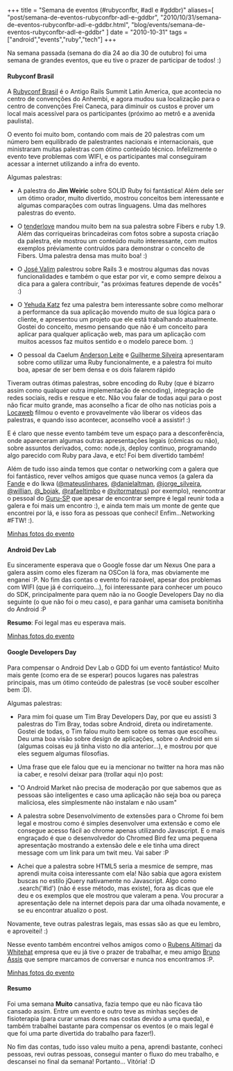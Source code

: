 +++
title = "Semana de eventos (#rubyconfbr, #adl e #gddbr)"
aliases=[
  "post/semana-de-eventos-rubyconfbr-adl-e-gddbr",
  "2010/10/31/semana-de-eventos-rubyconfbr-adl-e-gddbr.html",
  "blog/events/semana-de-eventos-rubyconfbr-adl-e-gddbr"
]
date = "2010-10-31"
tags = ["android","events","ruby","tech"]
+++

Na semana passada (semana do dia 24 ao dia 30 de outubro) foi uma
semana de grandes eventos, que eu tive o prazer de participar de
todos! :)

#### Rubyconf Brasil

A [Rubyconf Brasil](www.rubyconf.com.br) é o Antigo Rails Summit Latin
America, que acontecia no centro de convenções do Anhembi, e agora
mudou sua localização para o centro de convenções Frei Caneca, para
diminuir os custos e prover um local mais acessível para os
participantes (próximo ao metrô e a avenida paulista).

O evento foi muito bom, contando com mais de 20 palestras com um
número bem equilibrado de palestrantes nacionais e internacionais, que
ministraram muitas palestras com ótimo conteúdo técnico.  Infelizmente
o evento teve problemas com WIFI, e os participantes mal conseguiram
acessar a internet utilizando a infra do evento.

Algumas palestras:

* A palestra do **Jim Weiric** sobre SOLID Ruby foi fantástica! Além dele ser um ótimo orador, muito divertido, mostrou conceitos bem interessante e algumas comparações com outras linguagens. Uma das melhores palestras do evento.

* O [tenderlove](http://github.com/tenderlove) mandou muito bem na sua palestra sobre Fibers e ruby 1.9. Além das corriqueiras brincadeiras com fotos sobre a suposta criação da palestra, ele mostrou um conteúdo muito interessante, com muitos exemplos préviamente contruídos para demonstrar o conceito de Fibers. Uma palestra densa mas muito boa! :)

* O [José Valim](http://github.com/josevalim) palestrou sobre Rails 3 e mostrou algumas das novas funcionalidades e também o que estar por vir, e como sempre deixou a dica para a galera contribuir, "as próximas features depende de vocês" :)

* O [Yehuda Katz](http://github.com/wycats) fez uma palestra bem interessante sobre como melhorar a performance da sua aplicação movendo muito de sua lógica para o cliente, e apresentou um projeto que ele está trabalhando atualmente. Gostei do conceito, mesmo pensando que não é um conceito para aplicar para qualquer aplicação web, mas para um aplicação com muitos acessos faz muitos sentido e o modelo parece bom. :)

* O pessoal da Caelum [Anderson Leite](http://github.com/andersonleite) e [Guilherme Silveira](http://github.com/guilhermesilveira) apresentaram sobre como utilizar uma Ruby funcionalmente, e a palestra foi muito boa, apesar de ser bem densa e os dois falarem rápido

Tiveram outras ótimas palestras, sobre encoding do Ruby (que é bizarro
assim como qualquer outra implementação de encoding), integração de
redes sociais, redis e resque e etc. Não vou falar de todas aqui para
o post não ficar muito grande, mas aconselho a ficar de olho nas
notícias pois a [Locaweb](www.locaweb.com.br) filmou o evento e
provavelmente vão liberar os vídeos das palestras, e quando isso
acontecer, aconselho você a assistir! :)

E é claro que nesse evento também teve um espaço para a
desconferência, onde apareceram algumas outras apresentações legais
(cômicas ou não), sobre assuntos derivados, como: node.js, deploy
continuo, programando algo parecido com Ruby para Java, e etc! Foi bem
divertido também!

Além de tudo isso ainda temos que contar o networking com a galera que
foi fantástico, rever velhos amigos que quase nunca vemos (a galera da
[Fande](http://www.fande.com.br) e do Ikwa
([@mateuslinhares](http://twitter.com/mateuslinhares),
[@danielaltman](http://twitter.com/danielaltman),
[@jorge_silveira](http://twitter.com/jorge_silveira),
[@willian](http://twitter.com/willian),
[@_bojak](http://twitter.com/_bojak),
[@rafaeltimbo](http://twitter.com/rafaeltimbo) e
[@vitormateus](http://twitter.com/vitormateus)) por exemplo),
reencontrar o pessoal do [Guru-SP](http://www.guru-sp.org) que apesar
de encontrar sempre é legal reunir toda a galera e foi mais um
encontro :), e ainda tem mais um monte de gente que encontrei por lá,
e isso fora as pessoas que conheci! Enfim...Networking #FTW! :).

[Minhas fotos do evento](http://picasaweb.google.com/Willian.molinari/20101026Rubyconf?feat=directlink)

#### Android Dev Lab

Eu sinceramente esperava que o Google fosse dar um Nexus One para a
galera assim como eles fizeram na OSCon lá fora, mas obviamente me
enganei :P.  No fim das contas o evento foi razoável, apesar dos
problemas com WIFI (que já é corriqueiro...), foi interessante para
conhecer um pouco do SDK, principalmente para quem não ia no Google
Developers Day no dia seguinte (o que não foi o meu caso), e para
ganhar uma camiseta bonitinha do Android :P

**Resumo**: Foi legal mas eu esperava mais.

[Minhas fotos do evento](http://picasaweb.google.com/Willian.molinari/20101028AndroidDevLab?feat=directlink)


#### Google Developers Day

Para compensar o Android Dev Lab o GDD foi um evento fantástico! Muito
mais gente (como era de se esperar) poucos lugares nas palestras
principais, mas um ótimo conteúdo de palestras (se você souber
escolher bem :D).

Algumas palestras:

* Para mim foi quase um Tim Bray Developers Day, por que eu assisti 3 palestras do Tim Bray, todas sobre Android, direta ou indiretamente. Gostei de todas, o Tim falou muito bem sobre os temas que escolheu. Deu uma boa visão sobre design de aplicações, sobre o Android em si (algumas coisas eu já tinha visto no dia anterior...), e mostrou por que eles seguem algumas filosofias.

* Uma frase que ele falou que eu ia mencionar no twitter na hora mas não ia caber, e resolvi deixar para (trollar aqui n)o post:

* "O Android Market não precisa de moderação por que sabemos que as pessoas são inteligentes e caso uma aplicação não seja boa ou pareça maliciosa, eles simplesmente não instalam e não usam"

* A palestra sobre Desenvolvimento de extensões para o Chrome foi bem legal e mostrou como é simples desenvolver uma extensão e como ele consegue acesso fácil ao chrome apenas utilizando Javascript. E o mais engraçado é que o desenvolvedor do Chromed Bird fez uma pequena apresentação mostrando a extensão dele e ele tinha uma direct message com um link para um twit meu. Vai saber :P

* Achei que a palestra sobre HTML5 seria a mesmice de sempre, mas aprendi muita coisa interessante com ela! Não sabia que agora existem buscas no estilo jQuery nativamente no Javascript. Algo como .search('#id') (não é esse método, mas existe), fora as dicas que ele deu e os exemplos que ele mostrou que valeram a pena. Vou procurar a apresentação dele na internet depois para dar uma olhada novamente, e se eu encontrar atualizo o post.

Novamente, teve outras palestras legais, mas essas são as que eu
lembro, e aproveitei! :)

Nesse evento também encontrei velhos amigos como o [Rubens
Altimari](http://twitter.com/dalembertian) da
[Whitehat](http://www.whitehat.com.br) empresa que eu já tive o prazer
de trabalhar, e meu amigo [Bruno
Assis](http://www.twitter.com/brunoassis) que sempre marcamos de
conversar e nunca nos encontramos :P.

[Minhas fotos do evento](http://picasaweb.google.com/Willian.molinari/20101029GoogleDevelopersDay2010?feat=directlink)

#### Resumo

Foi uma semana **Muito** cansativa, fazia tempo que eu não ficava tão
cansado assim. Entre um evento e outro teve as minhas seções de
fisioterapia (para curar umas dores nas costas devido a uma queda), e
também trabalhei bastante para compensar os eventos (e o mais legal é
que foi uma parte divertida do trabalho para fazer!).

No fim das contas, tudo isso valeu muito a pena, aprendi bastante,
conheci pessoas, revi outras pessoas, consegui manter o fluxo do meu
trabalho, e descansei no final da semana! Portanto... Vitória! :D
